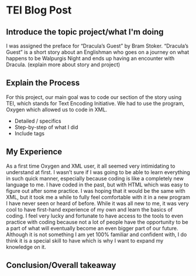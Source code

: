 # TEI Blog Post 

## Introduce the topic project/what I'm doing 

I was assigned the preface for “Dracula’s Guest” by Bram Stoker. “Dracula’s Guest” is a short story about an Englishman who goes on a journey on what happens to be Walpurgis Night and ends up having an encounter with Dracula. (explain more about story and project)

## Explain the Process 

For this project, our main goal was to code our section of the story using TEI, which stands for Text Encoding Initiative. We had to use the program, Oxygen which allowed us to code in XML. 
-	Detailed / specifics 
-	Step-by-step of what I did 
-	Include tags 

## My Experience 

As a first time Oxygen and XML user, it all seemed very intimidating to understand at first. I wasn’t sure if I was going to be able to learn everything in such quick manner, especially because coding is like a completely new language to me. I have coded in the past, but with HTML which was easy to figure out after some practice. I was hoping that it would be the same with XML, but it took me a while to fully feel comfortable with it in a new program I have never seen or heard of before. While it was all new to me, it was very cool to have first-hand experience of my own and learn the basics of coding. I feel very lucky and fortunate to have access to the tools to even practice with coding because not a lot of people have the opportunity to be a part of what will eventually become an even bigger part of our future. Although it is not something I am yet 100% familiar and confident with, I do think it is a special skill to have which is why I want to expand my knowledge on it.

## Conclusion/Overall takeaway 
